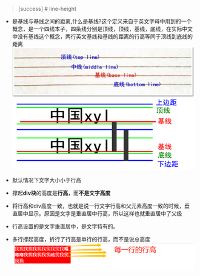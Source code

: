 >[success] # line-height
* 是基线与基线之间的距离,什么是基线?这个定义来自于英文字母中用到的一个概念，是一个四线本子，四条线分别是顶线，顶线，基线，底线，在实际中文中没有基线这个概念，两行英文基线和基线的距离的行高等同于顶线到底线的距离
![](images/screenshot_1650611457090.png)
![](images/screenshot_1650611464794.png)

* 默认情况下文字大小小于行高
* 撑起**div块**的高度是**行高**，而**不是文字高度**
* 将行高和div高度一致，也就是说一行文字行高和父元素高度一致的时候，垂直居中显示。原因是文字是垂直居中行高，所以这样也就垂直居中了父级
* 行高设置的是文字垂直居中，是文字特有的。

* 多行撑起高度，折行了行高是单行的行高，而不是说总高度
![](images/screenshot_1650613272987.png)